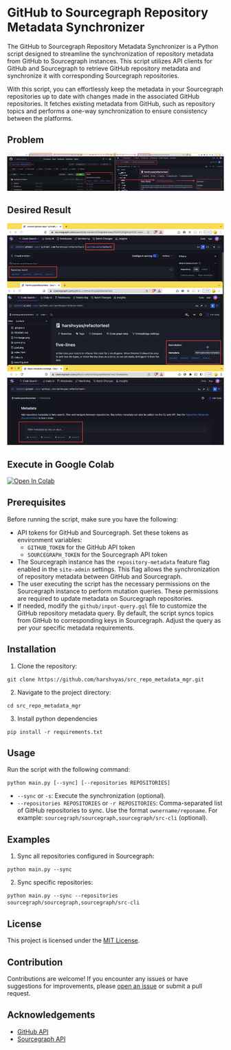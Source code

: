 # GitHub to Sourcegraph Repository Metadata Synchronizer

The GitHub to Sourcegraph Repository Metadata Synchronizer is a Python script designed to streamline the synchronization of repository metadata from GitHub to Sourcegraph instances. This script utilizes API clients for GitHub and Sourcegraph to retrieve GitHub repository metadata and synchronize it with corresponding Sourcegraph repositories.

With this script, you can effortlessly keep the metadata in your Sourcegraph repositories up to date with changes made in the associated GitHub repositories. It fetches existing metadata from GitHub, such as repository topics and performs a one-way synchronization to ensure consistency between the platforms.

## Problem

![Problem Statement](https://raw.githubusercontent.com/harshvyas/src_repo_metadata_mgr/main/screenshots/problemstatement.png)

## Desired Result

![Desired Result](https://raw.githubusercontent.com/harshvyas/src_repo_metadata_mgr/main/screenshots/desiredresult.png)

## Execute in Google Colab
[![Open In Colab](https://colab.research.google.com/assets/colab-badge.svg)](https://github.com/harshvyas/src_repo_metadata_mgr/blob/main/src_repo_metadata_mgr.ipynb)


## Prerequisites

Before running the script, make sure you have the following:

- API tokens for GitHub and Sourcegraph. Set these tokens as environment variables:
  - `GITHUB_TOKEN` for the GitHub API token
  - `SOURCEGRAPH_TOKEN` for the Sourcegraph API token
- The Sourcegraph instance has the `repository-metadata` feature flag enabled in the `site-admin` settings. This flag allows the synchronization of repository metadata between GitHub and Sourcegraph.
- The user executing the script has the necessary permissions on the Sourcegraph instance to perform mutation queries. These permissions are required to update metadata on Sourcegraph repositories.
- If needed, modify the `github/input-query.gql` file to customize the GitHub repository metadata query. By default, the script syncs topics from GitHub to corresponding keys in Sourcegraph. Adjust the query as per your specific metadata requirements.

## Installation

1. Clone the repository:

```
git clone https://github.com/harshvyas/src_repo_metadata_mgr.git
```

2. Navigate to the project directory:

```
cd src_repo_metadata_mgr 
```
3. Install python dependencies

```
pip install -r requirements.txt
```

## Usage

Run the script with the following command:

```
python main.py [--sync] [--repositories REPOSITORIES]
```

- `--sync` or `-s`: Execute the synchronization (optional).
- `--repositories REPOSITORIES` or `-r REPOSITORIES`: Comma-separated list of GitHub repositories to sync. Use the format `ownername/reponame`. For example: `sourcegraph/sourcegraph,sourcegraph/src-cli` (optional).


## Examples

1. Sync all repositories configured in Sourcegraph:

```
python main.py --sync
```

2. Sync specific repositories:

```
python main.py --sync --repositories sourcegraph/sourcegraph,sourcegraph/src-cli
```

## License

This project is licensed under the [MIT License](LICENSE).

## Contribution

Contributions are welcome! If you encounter any issues or have suggestions for improvements, please [open an issue](https://github.com/your-username/your-repository/issues) or submit a pull request.

## Acknowledgements

- [GitHub API](https://docs.github.com/en/rest)
- [Sourcegraph API](https://docs.sourcegraph.com/api/)
